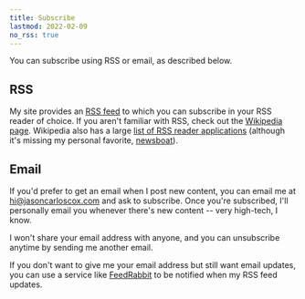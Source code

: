 ```yaml
---
title: Subscribe
lastmod: 2022-02-09
no_rss: true
---
```


You can subscribe using RSS or email, as described below.

<!--more-->

## RSS

My site provides an [RSS feed](/index.xml) to which you can subscribe in your RSS reader of choice. If you aren't familiar with RSS, check out the [Wikipedia page](https://en.wikipedia.org/wiki/RSS). Wikipedia also has a large [list of RSS reader applications](https://en.wikipedia.org/wiki/Comparison_of_feed_aggregators) (although it's missing my personal favorite, [newsboat](https://newsboat.org/)).

## Email

If you'd prefer to get an email when I post new content, you can email me at [hi@jasoncarloscox.com](mailto:hi@jasoncarloscox.com?subject=I%20want%20to%20subscribe!) and ask to subscribe. Once you're subscribed, I'll personally email you whenever there's new content -- very high-tech, I know.

I won't share your email address with anyone, and you can unsubscribe anytime by sending me another email.

If you don't want to give me your email address but still want email updates, you can use a service like [FeedRabbit](https://feedrabbit.com/?url=https://jasoncarloscox.com/index.xml) to be notified when my RSS feed updates.
